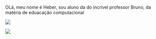 OLá, meu nome é Heber, sou aluno da  do incrível professor Bruno, da matéria de eduacação computacional   

![](https://media.tenor.com/9RCIDZjkhBsAAAAC/hamster-meme.gif)

![](https://media.tenor.com/GTcT7HODLRgAAAAC/smiling-cat-creepy-cat.gif)
